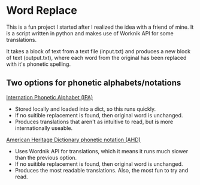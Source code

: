 # Word Replace 
This is a fun project I started after I realized the idea with a friend of mine. It is a script written in python and makes use of Worknik API for some translations.

It takes a block of text from a text file (input.txt) and produces a new block of text (output.txt), where each word from the original has been replaced with it's phonetic spelling.

##  Two options for phonetic alphabets/notations
[Internation Phonetic Alphabet (IPA)](https://en.wikipedia.org/wiki/International_Phonetic_Alphabet)
- Stored locally and loaded into a dict, so this runs quickly.
- If no suitible replacement is found, then original word is unchanged.
- Produces translations that aren't as intuitive to read, but is more internationally useable.

[American Heritage Dictionary phonetic notation (AHD)](https://en.wikipedia.org/wiki/Phonetic_notation_of_the_American_Heritage_Dictionary)
- Uses Wordnik API for translations, which it means it runs much slower than the previous option.
- If no suitible replacement is found, then original word is unchanged. 
- Produces the most readable translations. Also, the most fun to try and read.
